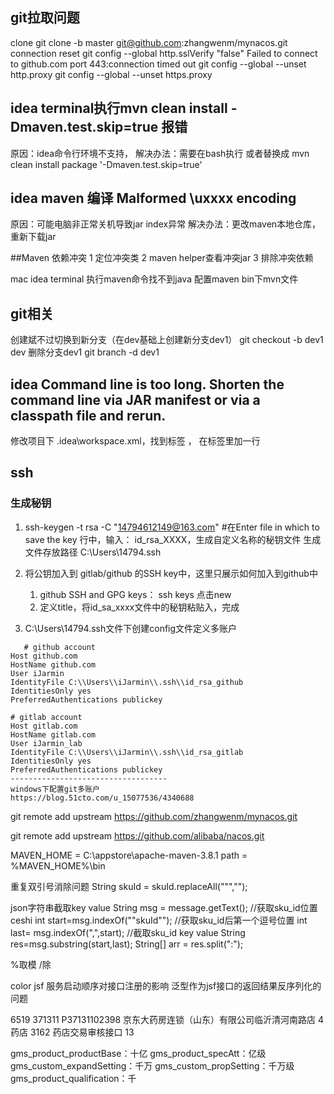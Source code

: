 ## git拉取问题
clone
git clone -b master git@github.com:zhangwenm/mynacos.git
connection reset
git config --global http.sslVerify "false"
Failed to connect to github.com port 443:connection timed out
git config --global --unset http.proxy
git config --global --unset https.proxy
## idea terminal执行mvn clean install -Dmaven.test.skip=true 报错
原因：idea命令行环境不支持，
解决办法：需要在bash执行 或者替换成 mvn clean install package '-Dmaven.test.skip=true'

## idea maven 编译  Malformed \uxxxx encoding
原因：可能电脑非正常关机导致jar index异常
解决办法：更改maven本地仓库，重新下载jar


##Maven 依赖冲突
1 定位冲突类
2 maven helper查看冲突jar
3 排除冲突依赖


mac idea terminal 执行maven命令找不到java
配置maven bin下mvn文件


## git相关
创建斌不过切换到新分支（在dev基础上创建新分支dev1）
git checkout -b dev1 dev
删除分支dev1
git branch -d dev1

## idea  Command line is too long. Shorten the command line via JAR manifest or via a classpath file and rerun.
修改项目下 .idea\workspace.xml，找到标签 <component name="PropertiesComponent"> ， 在标签里加一行  <property name="dynamic.classpath" value="true" />
## ssh
### 生成秘钥
1. ssh-keygen -t rsa -C "14794612149@163.com"
#在Enter file in which to save the key  行中，输入： id_rsa_XXXX，生成自定义名称的秘钥文件
生成文件存放路径
C:\Users\14794\.ssh

2. 将公钥加入到 gitlab/github 的SSH key中，这里只展示如何加入到github中
    1. github SSH and GPG keys： ssh keys 点击new
    2. 定义title，将id_sa_xxxx文件中的秘钥粘贴入，完成
3. C:\Users\14794\.ssh文件下创建config文件定义多账户
````
   # github account
Host github.com
HostName github.com
User iJarmin
IdentityFile C:\\Users\\iJarmin\\.ssh\\id_rsa_github
IdentitiesOnly yes
PreferredAuthentications publickey

# gitlab account
Host gitlab.com
HostName gitlab.com
User iJarmin_lab
IdentityFile C:\\Users\\iJarmin\\.ssh\\id_rsa_gitlab
IdentitiesOnly yes
PreferredAuthentications publickey
-----------------------------------
windows下配置git多账户
https://blog.51cto.com/u_15077536/4340688
````


git remote add upstream https://github.com/zhangwenm/mynacos.git

git remote add upstream https://github.com/alibaba/nacos.git



MAVEN_HOME = C:\appstore\apache-maven-3.8.1
path = %MAVEN_HOME%\bin


重复双引号消除问题
String skuId = skuId.replaceAll("\"","");

json字符串截取key value
String msg = message.getText();
//获取sku_id位置ceshi
int start=msg.indexOf("\"skuId\"");
//获取sku_id后第一个逗号位置
int last= msg.indexOf(",",start);
//截取sku_id key value
String res=msg.substring(start,last);
String[] arr = res.split(":");

%取模
/除


color jsf 服务启动顺序对接口注册的影响
泛型作为jsf接口的返回结果反序列化的问题







6519	371311	P37131102398	京东大药房连锁（山东）有限公司临沂清河南路店	4	药店	3162	药店交易审核接口	13


gms_product_productBase：十亿
gms_product_specAtt：亿级
gms_custom_expandSetting：千万
gms_custom_propSetting：千万级
gms_product_qualification：千






